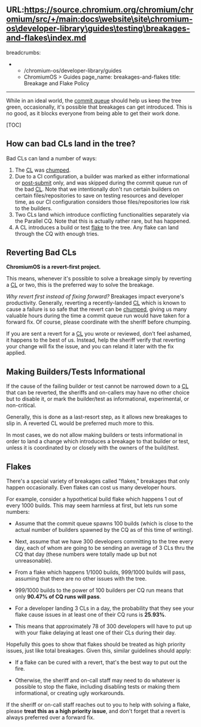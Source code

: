 URL:https://source.chromium.org/chromium/chromium/src/+/main:docs\website\site\chromium-os\developer-library\guides\testing\breakages-and-flakes\index.md
---
breadcrumbs:
- - /chromium-os/developer-library/guides
  - ChromiumOS > Guides
page_name: breakages-and-flakes
title: Breakage and Flake Policy
---

While in an ideal world, the [commit queue] should help us keep the
tree green, occasionally, it's possible that breakages can get
introduced. This is no good, as it blocks everyone from being able to
get their work done.

[TOC]

## How can bad CLs land in the tree?

Bad CLs can land a number of ways:

1. The [CL] was [chumped].
1. Due to a CI configuration, a builder was marked as either
   informational or [post-submit] only, and was skipped during the
   commit queue run of the bad [CL]. Note that we intentionally don't
   run certain builders on certain files/repositories to save on
   testing resources and developer time, as our CI configuration
   considers those files/repositories low risk to the builders.
1. Two CLs land which introduce conflicting functionalities separately
   via the Parallel CQ. Note that this is actually rather rare, but
   has happened.
1. A CL introduces a build or test [flake](#flakes) to the tree. Any
   flake can land through the CQ with enough tries.

## Reverting Bad CLs

**ChromiumOS is a revert-first project.**

This means, whenever it's possible to solve a breakage simply by
reverting a [CL] or two, this is the preferred way to solve the
breakage.

*Why revert first instead of fixing forward?* Breakages impact
everyone's productivity. Generally, reverting a recently-landed [CL]
which is known to cause a failure is so safe that the revert can be
[chumped], giving us many valuable hours during the time a commit
queue run would have taken for a forward fix. Of course, please
coordinate with the sheriff before chumping.

If you are sent a revert for a [CL] you wrote or reviewed, don't feel
ashamed, it happens to the best of us. Instead, help the sheriff
verify that reverting your change will fix the issue, and you can
reland it later with the fix applied.

## Making Builders/Tests Informational

If the cause of the failing builder or test cannot be narrowed down to
a [CL] that can be reverted, the sheriffs and on-callers may have no
other choice but to disable it, or mark the builder/test as
informational, experimental, or non-critical.

Generally, this is done as a last-resort step, as it allows new
breakages to slip in. A reverted CL would be preferred much more to
this.

In most cases, we do not allow making builders or tests informational
in order to land a change which introduces a breakage to that builder
or test, unless it is coordinated by or closely with the owners of the
build/test.

## Flakes

There's a special variety of breakages called "flakes," breakages
that only happen occasionally. Even flakes can cost us many developer
hours.

For example, consider a hypothetical build flake which happens 1 out
of every 1000 builds. This may seem harmless at first, but lets run
some numbers:

* Assume that the commit queue spawns 100 builds (which is close to
  the actual number of builders spawned by the CQ as of this time of
  writing).

* Next, assume that we have 300 developers committing to the tree
  every day, each of whom are going to be sending an average of 3 CLs
  thru the CQ that day (these numbers were totally made up but not
  unreasonable).

* From a flake which happens 1/1000 builds, 999/1000 builds will pass,
  assuming that there are no other issues with the tree.

* 999/1000 builds to the power of 100 builders per CQ run means that
  only **90.47% of CQ runs will pass**.

* For a developer landing 3 CLs in a day, the probability that they
  see your flake cause issues in at least one of their CQ runs is
  **25.93%**.

* This means that approximately 78 of 300 developers will have to put
  up with your flake delaying at least one of their CLs during their
  day.

Hopefully this goes to show that flakes should be treated as high
priority issues, just like total breakages. Given this, similar
guidelines should apply:

* If a flake can be cured with a revert, that's the best way to put
  out the fire.

* Otherwise, the sheriff and on-call staff may need to do whatever is
  possible to stop the flake, including disabling tests or making them
  informational, or creating ugly workarounds.

If the sheriff or on-call staff reaches out to you to help with
solving a flake, please **treat this as a high priority issue**, and
don't forget that a revert is always preferred over a forward fix.

[chumped]: /chromium-os/developer-library/guides/development/contributing/#chumping
[CL]: /chromium-os/developer-library/glossary/#acronyms
[commit queue]: /chromium-os/developer-library/reference/development/cros-commit-pipeline/
[Parallel CQ]: /chromium-os/developer-library/reference/development/cros-commit-pipeline/#parallel-cq
[post-submit]: /chromium-os/developer-library/reference/development/cros-commit-pipeline/#post-submit-builders
